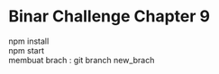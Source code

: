 # Binar Challenge Chapter 9

npm install <br />
npm start <br />
membuat brach : git branch new_brach
